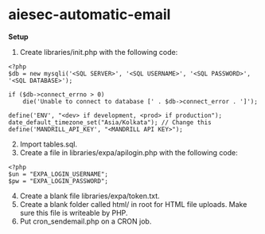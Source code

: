 # aiesec-automatic-email
**Setup**
1. Create libraries/init.php with the following code:
````
<?php
$db = new mysqli('<SQL SERVER>', '<SQL USERNAME>', '<SQL PASSWORD>', '<SQL DATABASE>');
  
if ($db->connect_errno > 0)
  	die('Unable to connect to database [' . $db->connect_error . ']');
  
define('ENV', "<dev> if development, <prod> if production");
date_default_timezone_set("Asia/Kolkata"); // Change this 
define('MANDRILL_API_KEY', "<MANDRILL API KEY>");
````
  
2. Import tables.sql.
3. Create a file in libraries/expa/apilogin.php with the following code:
````
<?php
$un = "EXPA_LOGIN_USERNAME";
$pw = "EXPA_LOGIN_PASSWORD";
````

4. Create a blank file libraries/expa/token.txt.
5. Create a blank folder called html/ in root for HTML file uploads. Make sure this file is writeable by PHP.
6. Put cron_sendemail.php on a CRON job.